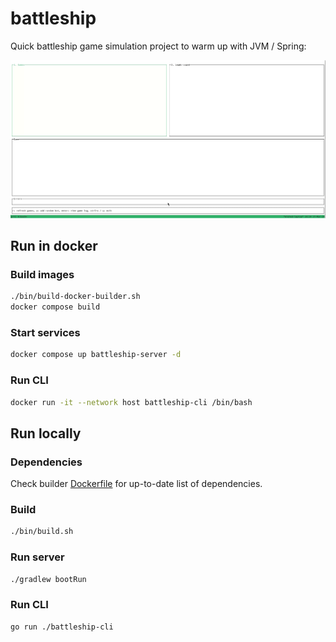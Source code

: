 # battleship

Quick battleship game simulation project to warm up with JVM / Spring:

![preview](./preview.gif)

## Run in docker

### Build images

```sh
./bin/build-docker-builder.sh
docker compose build
```

### Start services

```sh
docker compose up battleship-server -d
```

### Run CLI

```sh
docker run -it --network host battleship-cli /bin/bash
```

## Run locally

### Dependencies

Check builder [Dockerfile](./Dockerfile) for up-to-date list of dependencies.

### Build

```sh
./bin/build.sh
```

### Run server

```sh
./gradlew bootRun
```

### Run CLI

```sh
go run ./battleship-cli
```
